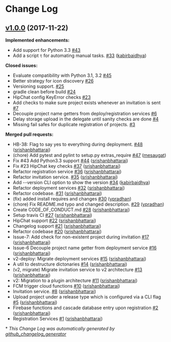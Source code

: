 # Change Log

## [v1.0.0](https://github.com/srishanbhattarai/Harbor-CLI/tree/v1.0.0) (2017-11-22)
**Implemented enhancements:**

- Add support for Python 3.3 [\#43](https://github.com/srishanbhattarai/Harbor-CLI/issues/43)
- Add a script `t` for automating manual tasks. [\#33](https://github.com/srishanbhattarai/Harbor-CLI/pull/33) ([kabirbaidhya](https://github.com/kabirbaidhya))

**Closed issues:**

- Evaluate compatibility with Python 3.1, 3.2 [\#45](https://github.com/srishanbhattarai/Harbor-CLI/issues/45)
- Better strategy for icon discovery [\#26](https://github.com/srishanbhattarai/Harbor-CLI/issues/26)
- Versioning support. [\#25](https://github.com/srishanbhattarai/Harbor-CLI/issues/25)
- gradle clean before build [\#24](https://github.com/srishanbhattarai/Harbor-CLI/issues/24)
- HipChat config KeyError checks [\#23](https://github.com/srishanbhattarai/Harbor-CLI/issues/23)
- Add checks to make sure project exists whenever an invitation is sent [\#7](https://github.com/srishanbhattarai/Harbor-CLI/issues/7)
- Decouple project name getters from deploy/registration services [\#6](https://github.com/srishanbhattarai/Harbor-CLI/issues/6)
- Delay storage  upload in the  delegate until sanity  checks are done [\#4](https://github.com/srishanbhattarai/Harbor-CLI/issues/4)
- Missing fail safes for duplicate registration of projects. [\#3](https://github.com/srishanbhattarai/Harbor-CLI/issues/3)

**Merged pull requests:**

- HB-38: Flag to say yes to everything during deployment. [\#48](https://github.com/srishanbhattarai/Harbor-CLI/pull/48) ([srishanbhattarai](https://github.com/srishanbhattarai))
- \(chore\) Add pytest and pylint to setup.py extras\_require [\#47](https://github.com/srishanbhattarai/Harbor-CLI/pull/47) ([mesaugat](https://github.com/mesaugat))
- Fix \#43 Add Python3.3 support [\#44](https://github.com/srishanbhattarai/Harbor-CLI/pull/44) ([srishanbhattarai](https://github.com/srishanbhattarai))
- Fix \#23 HipChat key checks [\#37](https://github.com/srishanbhattarai/Harbor-CLI/pull/37) ([srishanbhattarai](https://github.com/srishanbhattarai))
- Refactor registration service [\#36](https://github.com/srishanbhattarai/Harbor-CLI/pull/36) ([srishanbhattarai](https://github.com/srishanbhattarai))
- Refactor invitation service. [\#35](https://github.com/srishanbhattarai/Harbor-CLI/pull/35) ([srishanbhattarai](https://github.com/srishanbhattarai))
- Add --version CLI option to show the version [\#34](https://github.com/srishanbhattarai/Harbor-CLI/pull/34) ([kabirbaidhya](https://github.com/kabirbaidhya))
- Refactor deployment services [\#32](https://github.com/srishanbhattarai/Harbor-CLI/pull/32) ([srishanbhattarai](https://github.com/srishanbhattarai))
- Refactor codebase. [\#31](https://github.com/srishanbhattarai/Harbor-CLI/pull/31) ([srishanbhattarai](https://github.com/srishanbhattarai))
- \(fix\) added install requires and changes [\#30](https://github.com/srishanbhattarai/Harbor-CLI/pull/30) ([ypradhan](https://github.com/ypradhan))
- \(chore\) Fix README.md typo and changed description. [\#29](https://github.com/srishanbhattarai/Harbor-CLI/pull/29) ([ypradhan](https://github.com/ypradhan))
- Create CODE\_OF\_CONDUCT.md [\#28](https://github.com/srishanbhattarai/Harbor-CLI/pull/28) ([srishanbhattarai](https://github.com/srishanbhattarai))
- Setup travis CI [\#27](https://github.com/srishanbhattarai/Harbor-CLI/pull/27) ([srishanbhattarai](https://github.com/srishanbhattarai))
- HipChat support [\#22](https://github.com/srishanbhattarai/Harbor-CLI/pull/22) ([srishanbhattarai](https://github.com/srishanbhattarai))
- Changelog support [\#21](https://github.com/srishanbhattarai/Harbor-CLI/pull/21) ([srishanbhattarai](https://github.com/srishanbhattarai))
- Refactor codebase [\#20](https://github.com/srishanbhattarai/Harbor-CLI/pull/20) ([srishanbhattarai](https://github.com/srishanbhattarai))
- Issue-7: Add check for non-existent project during invitation [\#17](https://github.com/srishanbhattarai/Harbor-CLI/pull/17) ([srishanbhattarai](https://github.com/srishanbhattarai))
- Issue-6 Decouple project name getter from deployment service [\#16](https://github.com/srishanbhattarai/Harbor-CLI/pull/16) ([srishanbhattarai](https://github.com/srishanbhattarai))
- v2-deploy: Migrate deployment services [\#15](https://github.com/srishanbhattarai/Harbor-CLI/pull/15) ([srishanbhattarai](https://github.com/srishanbhattarai))
- A util to destructure dictonaries [\#14](https://github.com/srishanbhattarai/Harbor-CLI/pull/14) ([srishanbhattarai](https://github.com/srishanbhattarai))
- \(v2, migrate\) Migrate invitation service to v2 architecture [\#13](https://github.com/srishanbhattarai/Harbor-CLI/pull/13) ([srishanbhattarai](https://github.com/srishanbhattarai))
- v2: Migration to a plugin architecture [\#11](https://github.com/srishanbhattarai/Harbor-CLI/pull/11) ([srishanbhattarai](https://github.com/srishanbhattarai))
- FCM trigger cloud functions [\#10](https://github.com/srishanbhattarai/Harbor-CLI/pull/10) ([srishanbhattarai](https://github.com/srishanbhattarai))
- Invitation service. [\#8](https://github.com/srishanbhattarai/Harbor-CLI/pull/8) ([srishanbhattarai](https://github.com/srishanbhattarai))
- Upload project under a release type which is configured via a CLI flag [\#5](https://github.com/srishanbhattarai/Harbor-CLI/pull/5) ([srishanbhattarai](https://github.com/srishanbhattarai))
- Firebase functions and cascade database entry upon registration [\#2](https://github.com/srishanbhattarai/Harbor-CLI/pull/2) ([srishanbhattarai](https://github.com/srishanbhattarai))
- Registration Services [\#1](https://github.com/srishanbhattarai/Harbor-CLI/pull/1) ([srishanbhattarai](https://github.com/srishanbhattarai))



\* *This Change Log was automatically generated by [github_changelog_generator](https://github.com/skywinder/Github-Changelog-Generator)*
